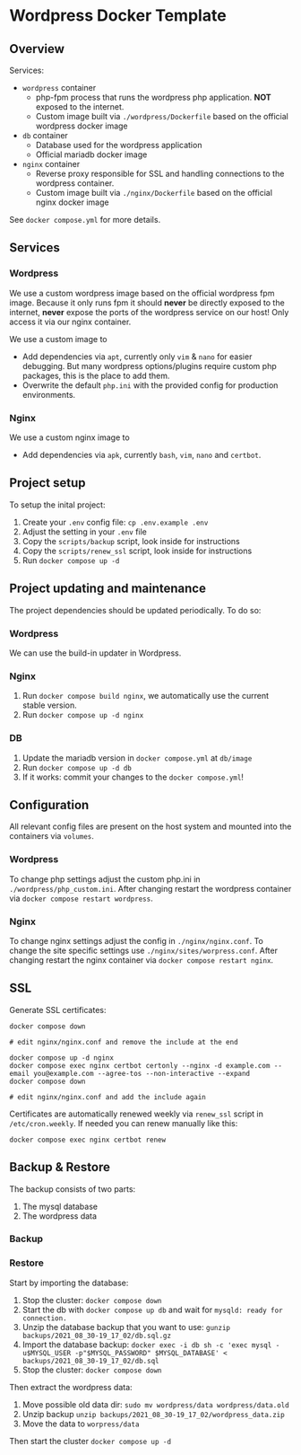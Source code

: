 # Wordpress Docker Template

## Overview
Services:

* `wordpress` container
    * php-fpm process that runs the wordpress php application. **NOT** exposed to the internet.
    * Custom image built via `./wordpress/Dockerfile` based on the official wordpress docker image
* `db` container
    * Database used for the wordpress application
    * Official mariadb docker image
* `nginx` container
    * Reverse proxy responsible for SSL and handling connections to the wordpress container.
    * Custom image built via `./nginx/Dockerfile` based on the official nginx docker image

See `docker compose.yml` for more details.

## Services

### Wordpress
We use a custom wordpress image based on the official wordpress fpm image. Because it only runs fpm it should **never** be directly exposed to the internet, **never** expose the ports of the wordpress service on our host! Only access it via our nginx container.

We use a custom image to
* Add dependencies via `apt`, currently only `vim` & `nano` for easier debugging. But many wordpress options/plugins require custom php packages, this is the place to add them.
* Overwrite the default `php.ini` with the provided config for production environments.

### Nginx
We use a custom nginx image to
* Add dependencies via `apk`, currently `bash`, `vim`, `nano` and `certbot`.

## Project setup
To setup the inital project:
1. Create your `.env` config file: `cp .env.example .env`
2. Adjust the setting in your `.env` file
3. Copy the `scripts/backup` script, look inside for instructions
4. Copy the `scripts/renew_ssl` script, look inside for instructions
3. Run `docker compose up -d`


## Project updating and maintenance
The project dependencies should be updated periodically. To do so:

### Wordpress
We can use the build-in updater in Wordpress.

### Nginx
1. Run `docker compose build nginx`, we automatically use the current stable version.
2. Run `docker compose up -d nginx`

### DB
1. Update the mariadb version in `docker compose.yml` at `db/image`
2. Run `docker compose up -d db`
3. If it works: commit your changes to the `docker compose.yml`!


## Configuration
All relevant config files are present on the host system and mounted into the containers via `volumes`.

### Wordpress
To change php settings adjust the custom php.ini in `./wordpress/php_custom.ini`. After changing restart the wordpress container via `docker compose restart wordpress`.

### Nginx
To change nginx settings adjust the config in `./nginx/nginx.conf`. To change the site specific settings use `./nginx/sites/worpress.conf`. After changing restart the nginx container via `docker compose restart nginx`.

## SSL

Generate SSL certificates:

```
docker compose down

# edit nginx/nginx.conf and remove the include at the end

docker compose up -d nginx
docker compose exec nginx certbot certonly --nginx -d example.com --email you@example.com --agree-tos --non-interactive --expand
docker compose down

# edit nginx/nginx.conf and add the include again

```

Certificates are automatically renewed weekly via `renew_ssl` script in `/etc/cron.weekly`. If needed you can renew manually like this:

```
docker compose exec nginx certbot renew
```

## Backup & Restore

The backup consists of two parts:

1. The mysql database
2. The wordpress data

### Backup

### Restore

Start by importing the database:

1. Stop the cluster: `docker compose down`
2. Start the db with `docker compose up db` and wait for `mysqld: ready for connection.`
3. Unzip the database backup that you want to use: `gunzip backups/2021_08_30-19_17_02/db.sql.gz`
4. Import the database backup: `docker exec -i db sh -c 'exec mysql -u$MYSQL_USER -p"$MYSQL_PASSWORD" $MYSQL_DATABASE' < backups/2021_08_30-19_17_02/db.sql`
5. Stop the cluster: `docker compose down`

Then extract the wordpress data:

1. Move possible old data dir: `sudo mv wordpress/data wordpress/data.old`
2. Unzip backup `unzip backups/2021_08_30-19_17_02/wordpress_data.zip`
3. Move the data to `worpress/data`

Then start the cluster `docker compose up -d`
